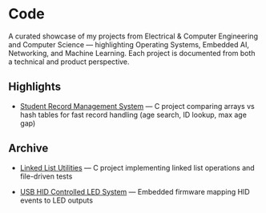 # Code
A curated showcase of my projects from Electrical &amp; Computer Engineering and Computer Science — highlighting Operating Systems, Embedded AI, Networking, and Machine Learning. Each project is documented from both a technical and product perspective.

## Highlights
- [Student Record Management System](./highlights/student-record-management) — C project comparing arrays vs hash tables for fast record handling (age search, ID lookup, max age gap)

## Archive
- [Linked List Utilities](./archive/linked-list-utilities) — C project implementing linked list operations and file-driven tests

- [USB HID Controlled LED System](./archive/usb-hid-leds) — Embedded firmware mapping HID events to LED outputs 

